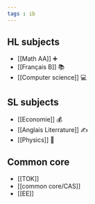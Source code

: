 ```yaml
---
tags : ib
---
```


## HL subjects
 - [[Math AA]] ➕
 - [[Français B]] 📚
 - [[Computer science]] 💻

## SL subjects
- [[Economie]] 💰
- [[Anglais Literrature]] ✍
- [[Physics]] 🔭

## Common core
- [[TOK]] 
- [[common core/CAS]]
- [[EE]]
